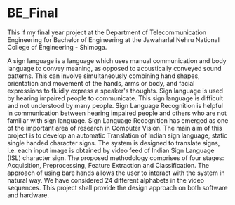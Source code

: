 # BE_Final
This if my final year project at the Department of Telecommunication Engineering for Bachelor of Engineering at the Jawaharlal Nehru National College of Engineering - Shimoga.

A sign language is a language which uses manual communication and body language to
convey meaning, as opposed to acoustically conveyed sound patterns. This can involve
simultaneously combining hand shapes, orientation and movement of the hands, arms or body, and
facial expressions to fluidly express a speaker's thoughts. Sign language is used by hearing
impaired people to communicate. This sign language is difficult and not understood by many
people.
Sign Language Recognition is helpful in communication between hearing impaired people
and others who are not familiar with sign language. Sign Language Recognition has emerged as
one of the important area of research in Computer Vision.
The main aim of this project is to develop an automatic Translation of Indian sign
language, static single handed character signs. The system is designed to translate signs, i.e. each
input image is obtained by video feed of Indian Sign Language (ISL) character sign. The proposed
methodology comprises of four stages: Acquisition, Preprocessing, Feature Extraction and
Classification.
The approach of using bare hands allows the user to interact with the system in natural
way. We have considered 24 different alphabets in the video sequences. This project shall provide
the design approach on both software and hardware.
